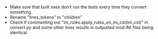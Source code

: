 * Make sure that built exes don't run the tests every time they convert something.
* Rename "lines_tokens" to "children"
* Check if commenting out "ini_rules.apply_rules_on_ini_cst(ini_cst)" in convert.py and some other lines results in outputted mod INI files being identical.